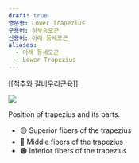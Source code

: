 ```yaml
---
draft: true
영문명: Lower Trapezius
구용어: 하부승모근
신용어: 아래 등세모근
aliases:
  - 아래 등세모근
  - Lower Trapezius
---
```


[[척추와 갈비우리근육]]

![](https://upload.wikimedia.org/wikipedia/commons/a/aa/Trapezius_animation_small2.gif)

Position of trapezius and its parts.

- 🟡 Superior fibers of the trapezius
- 🔴 Middle fibers of the trapezius
- 🟤 Inferior fibers of the trapezius
